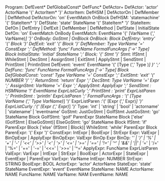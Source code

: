 Program: DefEvent* DefGlobalConst* DefFunc* DefActor+
DefActor: 'actor' ActorName '{' ActorItem* '}'
ActorItem: DefHSM | DefActorOn | DefMember | DefMethod
DefActorOn: 'on' EventMatch OnBlock
DefHSM:   'statemachine' '{' StateItem* '}'
DefState: 'state' StateName '{' StateItem* '}'
StateItem: DefOn | DefEntry | DefExit | DefMember | DefMethod | DefState | InitialState
DefOn: 'on' EventMatch OnBody
EventMatch: EventName '{' [VarName (',' VarName)*] '}'
OnBody: GoStmt | OnBlock
OnBlock: Block
DefEntry: 'entry' '{' Block '}'
DefExit: 'exit' '{' Block '}'
DefMember: Type VarName '=' ConstExpr ';'
DefMethod: 'func' FuncName FormalFuncArgs ['->' Type] Block
InitialState: 'initial' StateName ';'
Block: '{' Stmt* '}'
Stmt: IfStmt | WhileStmt | DecStmt | AssignStmt | ExitStmt | ApplyStmt | SendStmt | PrintStmt | PrintlnStmt
DefEvent: 'event' EventName '{' [Type (',' Type )*] }' ';'
DefFunc: 'func' FuncName FormalFuncArgs ['->' Type] Block
DefGlobalConst: 'const' Type VarName '=' ConstExpr ';'
ExitStmt: 'exit' '(' NUMBER ')' ';'
ReturnStmt: 'return' Expr ';'
DecStmt: Type VarName '=' Expr ';'
AssignStmt: VarName '=' Expr ';'
ApplyStmt: ApplyExpr ';'
SendStmt : HSMName '!' EventName ExprListCurly ';'
PrintStmt : 'print' ExprListParen ';'
PrintlnStmt : 'println' ExprListParen ';'
FormalFuncArgs : '(' [Type VarName (',' Type VarName)*] ')'
ExprListParen :'(' [Expr (',' Expr)*] ')'
ExprListCurly :'{' [Expr (',' Expr)*] '}'
Type: 'int' | 'string' | 'bool' | 'actorname' | 'statename' | 'eventname'
GoStmt: JustGoStmt | GoIfStmt
JustGoStmt: 'go' StateName Block
GoIfStmt: 'goif' ParenExpr StateName Block ['else' (GoIfStmt | ElseGoStmt)]
ElseGoStmt: 'go' StateName Block
IfStmt: 'if' ParenExpr Block ['else' (IfStmt | Block)] 
WhileStmt: 'while' ParenExpr Block 
ParenExpr: '(' Expr ')' 
ConstExpr: IntExpr | BoolExpr | StrExpr
Expr: ValExpr | BinOpExpr | ApplyExpr
BinOpExpr: ValExpr BinOp Expr 
BinOp: '*' | '/' | '%' | '+' | '-' | '<<' | '>>' | '<' | '>' | '<=' | '>=' | '==' | '!=' | '^' | '&&' | '||' | '*=' | '/=' | '%=' | '+=' | '-=' | '<<=' | '>>=' | '^='
ApplyExpr: FuncName ExprListParen
ValExpr: VarExpr | IntExpr | StrExpr | BoolExpr | ActorExpr | StateExpr | EventExpr | ParenExpr
VarExpr: VarName
IntExpr: NUMBER 
StrExpr: STRING 
BoolExpr: BOOL
ActorExpr: 'actor' ActorName
StateExpr: 'state' StateName
EventExpr: 'event' EventName
StateName: NAME
ActorName: NAME
FuncName: NAME
VarName: NAM
EventName: NAME